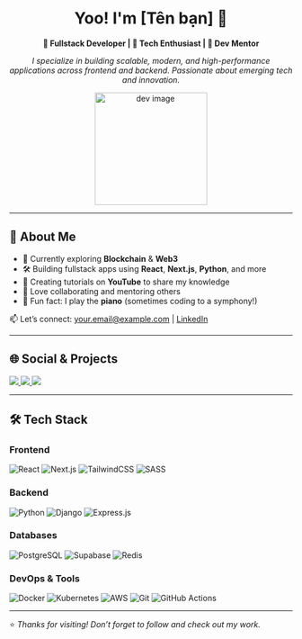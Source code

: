 <h1 align="center">Yoo! I'm [Tên bạn] 👋</h1>

<p align="center">
  <b>🚀 Fullstack Developer | 🧠 Tech Enthusiast | 📘 Dev Mentor</b>
</p>

<p align="center">
  <i>I specialize in building scalable, modern, and high-performance applications across frontend and backend. Passionate about emerging tech and innovation.</i>
</p>

<p align="center">
  <img src="https://undraw.co/api/illustrations/9efdecb1-bc42-4e7b-8334-11811e24a667" height="200" alt="dev image">
</p>

---

## 📌 About Me

- 🔭 Currently exploring **Blockchain** & **Web3**
- 🛠️ Building fullstack apps using **React**, **Next.js**, **Python**, and more
- 🎥 Creating tutorials on **YouTube** to share my knowledge
- 🤝 Love collaborating and mentoring others
- 🎹 Fun fact: I play the **piano** (sometimes coding to a symphony!)

📫 Let’s connect: [your.email@example.com](mailto:your.email@example.com) | [LinkedIn](https://linkedin.com/in/yourprofile)

---

## 🌐 Social & Projects

<p align="left">
  <a href="https://youtube.com/yourchannel" target="_blank">
    <img src="https://img.shields.io/youtube/channel/subscribers/UCxxxxxxx?style=social" />
  </a>
  <a href="https://github.com/yourusername">
    <img src="https://img.shields.io/github/followers/yourusername?label=Follow&style=social" />
  </a>
  <a href="https://twitter.com/yourhandle">
    <img src="https://img.shields.io/twitter/follow/yourhandle?style=social" />
  </a>
</p>

---

## 🛠 Tech Stack

### Frontend
![React](https://img.shields.io/badge/-React-61DAFB?logo=react&logoColor=white)
![Next.js](https://img.shields.io/badge/-Next.js-black?logo=next.js)
![TailwindCSS](https://img.shields.io/badge/-TailwindCSS-38B2AC?logo=tailwind-css)
![SASS](https://img.shields.io/badge/-SASS-CC6699?logo=sass&logoColor=white)

### Backend
![Python](https://img.shields.io/badge/-Python-3776AB?logo=python&logoColor=white)
![Django](https://img.shields.io/badge/-Django-092E20?logo=django&logoColor=white)
![Express.js](https://img.shields.io/badge/-Express-black?logo=express&logoColor=white)

### Databases
![PostgreSQL](https://img.shields.io/badge/-PostgreSQL-336791?logo=postgresql&logoColor=white)
![Supabase](https://img.shields.io/badge/-Supabase-3ECF8E?logo=supabase&logoColor=white)
![Redis](https://img.shields.io/badge/-Redis-DC382D?logo=redis&logoColor=white)

### DevOps & Tools
![Docker](https://img.shields.io/badge/-Docker-2496ED?logo=docker&logoColor=white)
![Kubernetes](https://img.shields.io/badge/-Kubernetes-326CE5?logo=kubernetes&logoColor=white)
![AWS](https://img.shields.io/badge/-AWS-FF9900?logo=amazonaws&logoColor=white)
![Git](https://img.shields.io/badge/-Git-F05032?logo=git&logoColor=white)
![GitHub Actions](https://img.shields.io/badge/-GitHub%20Actions-2088FF?logo=github-actions&logoColor=white)

---

⭐️ *Thanks for visiting! Don’t forget to follow and check out my work.*
